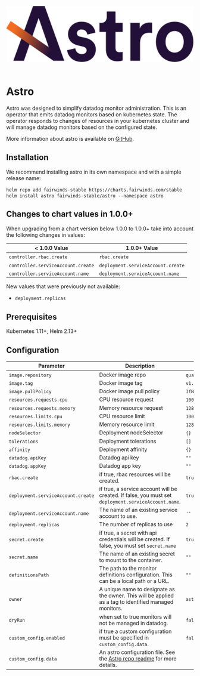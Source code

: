 <div align="center">
<a href="https://github.com/FairwindsOps/astro"><img src="logo.svg" height="150" alt="Astro" style="padding-bottom: 20px" /></a>
<br>
</div>

# Astro
Astro was designed to simplify datadog monitor administration. This is an operator that emits datadog monitors based on kubernetes state. The operator responds to changes of resources in your kubernetes cluster and will manage datadog monitors based on the configured state.

More information about astro is available on [GitHub](https://github.com/FairwindsOps/astro).

## Installation
We recommend installing astro in its own namespace and with a simple release name:

```
helm repo add fairwinds-stable https://charts.fairwinds.com/stable
helm install astro fairwinds-stable/astro --namespace astro
```
## Changes to chart values in 1.0.0+
When upgrading from a chart version below 1.0.0 to 1.0.0+ take into account the following changes in values:

< 1.0.0 Value | 1.0.0+ Value
--- | ---
`controller.rbac.create` | `rbac.create`
`controller.serviceAccount.create` | `deployment.serviceAccount.create`
`controller.serviceAccount.name` | `deployment.serviceAccount.name`

New values that were previously not available:
- `deployment.replicas`

## Prerequisites
Kubernetes 1.11+, Helm 2.13+

## Configuration
Parameter | Description | Default
--- | --- | ---
`image.repository` | Docker image repo  | `quay.io/fairwinds/astro`
`image.tag` | Docker image tag  | `v1.5.3`
`image.pullPolicy` | Docker image pull policy  | `IfNotPresent`
`resources.requests.cpu` | CPU resource request | `100m`
`resources.requests.memory` | Memory resource request | `128Mi`
`resources.limits.cpu` | CPU resource limit | `100m`
`resources.limits.memory` | Memory resource limit | `128Mi`
`nodeSelector` | Deployment nodeSelector | `{}`
`tolerations` | Deployment tolerations | `[]`
`affinity` | Deployment affinity | `{}`
`datadog.apiKey` | Datadog api key | `""`
`datadog.appKey` | Datadog app key | `""`
`rbac.create` | if true, rbac resources will be created. | `true`
`deployment.serviceAccount.create` | if true, a service account will be created.  If false, you must set `deployment.serviceAccount.name`. | `true`
`deployment.serviceAccount.name` | The name of an existing service account to use. | `''`
`deployment.replicas` | The number of replicas to use | `2`
`secret.create` | if true, a secret with api credentials will be created.  If false, you must set `secret.name` | `true`
`secret.name` | The name of an existing secret to mount to the container. | `""`
`definitionsPath` | The path to the monitor definitions configuration. This can be a local path or a URL. | `""`
`owner` | A unique name to designate as the owner. This will be applied as a tag to identified managed monitors. | `astro`
`dryRun` | when set to true monitors will not be managed in datadog. | `false`
`custom_config.enabled` | if true a custom configuration must be specified in `custom_config.data`. | `false`
`custom_config.data` | An astro configuration file.  See the [Astro repo readme](https://github.com/fairwindsops/astro) for more details. |
